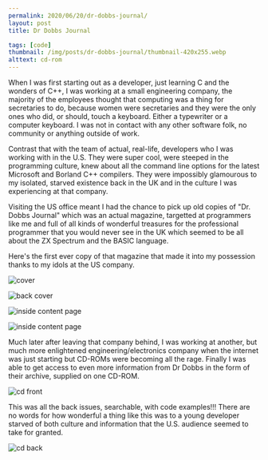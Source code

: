 ```yaml
---
permalink: 2020/06/20/dr-dobbs-journal/
layout: post
title: Dr Dobbs Journal

tags: [code]
thumbnail: /img/posts/dr-dobbs-journal/thumbnail-420x255.webp
alttext: cd-rom
---
```


When I was first starting out as a developer, just learning C and the wonders of C++, I was working at a small engineering company, the majority of the employees
thought that computing was a thing for secretaries to do, because women were secretaries and they were the only ones who did, or should, touch a keyboard. Either a
typewriter or a computer keyboard. I was not in contact with any other software folk, no community or anything outside of work.

Contrast that with the team of actual, real-life, developers who I was working with in the U.S. They were super cool, were steeped in the programming culture, knew
about all the command line options for the latest Microsoft and Borland C++ compilers. They were impossibly glamourous to my isolated, starved existence back in the UK and
in the culture I was experiencing at that company.

Visiting the US office meant I had the chance to pick up old copies of "Dr. Dobbs Journal" which was an actual magazine, targetted at programmers like me and full of
all kinds of wonderful treasures for the professional programmer that you would never see in the UK which seemed to be all about the ZX Spectrum and the BASIC language.

Here's the first ever copy of that magazine that made it into my possession thanks to my idols at the US company.

![cover](/img/posts/dr-dobbs-journal/dr-dobbs-cover.webp)

![back cover](/img/posts/dr-dobbs-journal/dr-dobbs-back.webp)

![inside content page](/img/posts/dr-dobbs-journal/contents-left.webp)

![inside content page](/img/posts/dr-dobbs-journal/contents-right.webp)

Much later after leaving that company behind, I was working at another, but much more enlightened engineering/electronics company when the internet was just starting but
CD-ROMs were becoming all the rage. Finally I was able to get access to even more information from Dr Dobbs in the form of their archive, supplied on one CD-ROM.

![cd front](/img/posts/dr-dobbs-journal/cd-front.webp)

This was all the back issues, searchable, with code examples!!! There are no words for how wonderful a thing like this was to a young developer starved of both culture and
information that the U.S. audience seemed to take for granted.

![cd back](/img/posts/dr-dobbs-journal/cd-back.webp)
